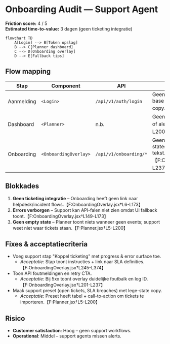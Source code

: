 # Onboarding Audit — Support Agent

**Friction score:** 4 / 5  
**Estimated time-to-value:** 3 dagen (geen ticketing integratie)

```mermaid
flowchart TD
    A[Login] --> B[Token opslag]
    B --> C[Planner dashboard]
    C --> D[Onboarding overlay]
    D --> E[Fallback tips]
```

## Flow mapping
| Stap | Component | API | Bevinding |
| --- | --- | --- | --- |
| Aanmelding | `<Login>` | `/api/v1/auth/login` | Geen support rol of knowledge base verwijzing; enkel algemene copy.【F:Login.jsx†L6-L155】 |
| Dashboard | `<Planner>` | n.b. | Geen support queue/SLA widgets of alerts.【F:Planner.jsx†L5-L200】 |
| Onboarding | `<OnboardingOverlay>` | `/api/v1/onboarding/*` | Geen support tickets stap; error states tonen generieke fallback tekst.【F:OnboardingOverlay.jsx†L149-L237】 |

## Blokkades
1. **Geen ticketing integratie** – Onboarding heeft geen link naar helpdesk/incident flows.【F:OnboardingOverlay.jsx†L6-L173】
2. **Errors verborgen** – Support kan API-falen niet zien omdat UI fallback toont.【F:OnboardingOverlay.jsx†L149-L173】
3. **Geen empty state** – Planner toont niets wanneer geen events; support weet niet waar tickets staan.【F:Planner.jsx†L5-L200】

## Fixes & acceptatiecriteria
- Voeg support stap "Koppel ticketing" met progress & error surface toe.
  - *Acceptatie*: Stap toont instructies + link naar SLA definities.【F:OnboardingOverlay.jsx†L245-L374】
- Toon API foutmeldingen en retry CTA.
  - *Acceptatie*: Bij 5xx toont overlay duidelijke foutbalk en log ID.【F:OnboardingOverlay.jsx†L201-L237】
- Maak support preset (open tickets, SLA breaches) met lege-state copy.
  - *Acceptatie*: Preset heeft tabel + call-to-action om tickets te importeren.【F:Planner.jsx†L5-L200】

## Risico
- **Customer satisfaction**: Hoog – geen support workflows.
- **Operational**: Middel – support agents missen alerts.

